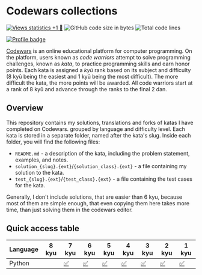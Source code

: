 # Codewars collections

[![Views statistics +1 👀](https://img.shields.io/badge/dynamic/xml?color=success&label=views&query=//*[name()=%27text%27][3]&url=https://hits.seeyoufarm.com/api/count/incr/badge.svg?url=https%3A%2F%2Fgithub.com%2Fanviks%2Fcodewars-collections)](https://hits.seeyoufarm.com/api/count/graph/dailyhits.svg?url=https://github.com/anviks/codewars-collections)
![GitHub code size in bytes](https://img.shields.io/github/languages/code-size/anviks/codewars-collections)
![Total code lines](https://img.shields.io/endpoint?url=https://ghloc.vercel.app/api/anviks/codewars-collections/badge&label=Total%20code%20lines&color=red)

[![Profile badge](https://www.codewars.com/users/CClairvoyant/badges/large)](https://www.codewars.com/users/CClairvoyant)

[Codewars](https://www.codewars.com) is an online educational platform for computer programming.
On the platform, users known as *code warriors* attempt to solve programming challenges, known as
*kata*, to practice programming skills and earn honor points. Each kata is assigned a *kyū* rank
based on its subject and difficulty (8 kyū being the easiest and 1 kyū being the most difficult).
The more difficult the kata, the more points will be awarded.
All code warriors start at a rank of 8 kyū and advance through the ranks to the final 2 dan.

## Overview

This repository contains my solutions, translations and forks of katas I have completed on Codewars.
grouped by language and difficulty level. Each kata is stored in a separate folder, named after the
kata's slug. Inside each folder, you will find the following files:

- `README.md` - a description of the kata, including the problem statement, examples, and notes.
- `solution_{slug}.{ext}`/`{solution_class}.{ext}` - a file containing my solution to the kata.
- `test_{slug}.{ext}`/`{test_class}.{ext}` - a file containing the test cases for the kata.

Generally, I don't include solutions, that are easier than 6 kyu, because most of
them are simple enough, that even copying them here takes more time,
than just solving them in the codewars editor.

## Quick access table

| Language | 8 kyu | 7 kyu                      | 6 kyu                      | 5 kyu                      | 4 kyu                      | 3 kyu                      | 2 kyu                      | 1 kyu                      |
|----------|-------|----------------------------|----------------------------|----------------------------|----------------------------|----------------------------|----------------------------|----------------------------|
| Python   |       | [✅](python/solutions/7kyu) | [✅](python/solutions/6kyu) | [✅](python/solutions/5kyu) | [✅](python/solutions/4kyu) | [✅](python/solutions/3kyu) | [✅](python/solutions/2kyu) | [✅](python/solutions/1kyu) |
